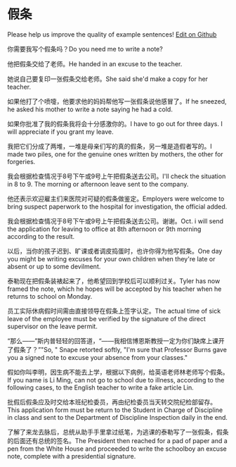 # 假条

Please help us improve the quality of example sentences! [Edit on Github](https://github.com/jiyushe/jiyu-example-sentence-source/blob/main/chinese/jiatiao.md)

<p><span class="chinese">你需要我写个假条吗？</span><span class="english">Do you need me to write a note?</span></p>

<p><span class="chinese">他把假条交给了老师。</span><span class="english">He handed in an excuse to the teacher.</span></p>

<p><span class="chinese">她说自己要复印一张假条交给老师。</span><span class="english">She said she'd make a copy for her teacher.</span></p>

<p><span class="chinese">如果他打了个喷嚏，他要求他的妈妈帮他写一张假条说他感冒了。</span><span class="english">If he sneezed, he asked his mother to write a note saying he had a cold.</span></p>

<p><span class="chinese">如果你批准了我的假条我将会十分感激你的。</span><span class="english">I have to go out for three days. I will appreciate if you grant my leave.</span></p>

<p><span class="chinese">我把它们分成了两堆，一堆是母亲们写的真的假条，另一堆是造假者写的。</span><span class="english">I made two piles, one for the genuine ones written by mothers, the other for forgeries.</span></p>

<p><span class="chinese">我会根据检查情况于8号下午或9号上午把假条送去公司。</span><span class="english">I'll check the situation in 8 to 9. The morning or afternoon leave sent to the company.</span></p>

<p><span class="chinese">他还表示欢迎雇主们来医院对可疑的假条做鉴定。</span><span class="english">Employers were welcome to bring suspect paperwork to the hospital for investigation, the official added.</span></p>

<p><span class="chinese">我会根据检查情况于8号下午或9号上午把假条送去公司。谢谢。</span><span class="english">Oct. i will send the application for leaving to office at 8th afternoon or 9th morning according to the result.</span></p>

<p><span class="chinese">以后，当你的孩子迟到、旷课或者调皮捣蛋时，也许你得为他写假条。</span><span class="english">One day you might be writing excuses for your own children when they're late or absent or up to some devilment.</span></p>

<p><span class="chinese">泰勒现在把假条装裱起来了，他希望回到学校后可以顺利过关。</span><span class="english">Tyler has now framed the note, which he hopes will be accepted by his teacher when he returns to school on Monday.</span></p>

<p><span class="chinese">员工实际休病假时间需由直接领导在假条上签字认定。</span><span class="english">The actual time of sick leave of the employee must be verified by the signature of the direct supervisor on the leave permit.</span></p>

<p><span class="chinese">“那么——”斯内普轻轻的回答道，“——我相信博恩斯教授一定为你们缺席上课开了假条了？”</span><span class="english">"So, " Snape retorted softly, "I'm sure that Professor Burns gave you a signed note to excuse your absence from your classes."</span></p>

<p><span class="chinese">假如你叫李明，因生病不能去上学，根据以下病例，给英语老师林老师写个假条。</span><span class="english">If you name is Li Ming, can not go to school due to illness, according to the following cases, to the English teacher to write a fake article Lin.</span></p>

<p><span class="chinese">批假后假条应及时交给本班纪检委员，再由纪检委员当天转交院纪检部留存。</span><span class="english">This application form must be return to the Student in Charge of Discipline in class and sent to the Department of Discipline Inspection daily in the end.</span></p>

<p><span class="chinese">了解了来龙去脉后，总统从助手手里拿过纸笔，为逃课的泰勒写了一张假条，假条的后面还有总统的签名。</span><span class="english">The President then reached for a pad of paper and a pen from the White House and proceeded to write the schoolboy an excuse note, complete with a presidential signature.</span></p>

